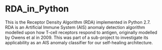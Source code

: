 # RDA_in_Python
This is the Receptor Density Algorithm (RDA) implemented in Python 2.7. RDA is an Artificial Immune System (AIS) anomaly detection algorithm modelled upon how T-cell receptors respond to antigen, originally modelled by Owens et al in 2009. This was part of a sub-project to investigate its applicability as an AIS anomaly classifier for our self-healing architecture.

